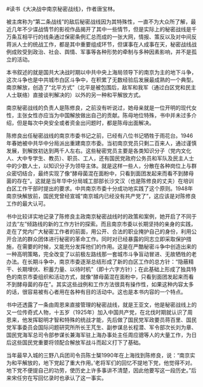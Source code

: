 #读书《大决战中南京秘密战线》，作者唐宝林。

被主席称为“第二条战线”的敌后秘密战线因为其特殊性，一直不为大众所了解，最近几年不少谍战情节的影视作品揭开了其中一些情节，但是实际上的秘密战线是千万条互相平行的线条通过保密条例汇总而成的一张大网，情报、策反以及对中间反蒋派人士的统战工作，都是其中重要组成环节，但谋事在人成事在天，秘密战线战例成败受到政治、社会、舆情、军事等各种形势的牵制与多种因素影响，并不是孤立的活动。

本书叙述的就是国共大决战时期以中共中央上海局领导下的南京为主的地下斗争，这次斗争也是中共城市白区斗争中，在积累了无数经验后发展最成熟的一个典型。南京解放，创造了“北平方式”（北平是被包围后，敌军和我军（通过白区党和民主人士联络）直接谈判解决的）以外的另一种和平解放方式。

南京秘密战线的负责人是陈修良，之前没有听说过，她母亲就是一位开明的现代女性，主张女性亦应当为中国解放做出自己的贡献。陈母地位特殊，书中并未过多介绍，但是每次中央安全或者资金出问题时，都是陈母出面解决。

陈修良出任秘密战线的南京市委书记之前，已经有八位书记牺牲于雨花台。1946年春她被中共华中分局派出重建南京市委。当初南京党员只剩二百来人，通过谨慎发展，到解放初达到两千人左右。这些秘密党员主要是各类知识分子（党内文化人、大中专学生、教员）、职员、工人，还有国民党政府公务员和军队及民主人士中的少数人士，以知识分子为领导主体。就是这样一些人，分散在各种岗位上与群众密切结合，最终实现了像“酵母菌混在面粉中，只看到面团发起来而看不到酵母菌的存在”。这就是当年华中分局城工部部长沙文汉（也是陈修良的丈夫）在培训白区工作干部时提出的要求。中共南京市委十分成功地实践了这个原则。1948年南京快解放前，国民党曾经宣城“南京城内已经没有共产党了”，这应该是对陈修良工作的最大认可。

书中比较详实地记录了陈修良主政南京秘密战线时的政策和案例，她开启了不同于过去“左”倾路线的新的工作方针的探索。而且南京市委以长期坚持的亲身的实践，走在了党内广大秘密工作者的前面，用公开、合法的职业掩护自己的身份，利用公开合法的群众团体进行秘密的革命工作。同时对已经暴露的同志立即采取保护措施，在需要的时候，又能充分发挥他们的作用。这是在严酷秘密斗争中创造出来的一种高明策略，完全改变了以前极左路线那一套城市斗争盲动冒进、无故牺牲的老办法。在长期斗争中，南京市委逐渐总结形成了新的白区工作的总方针：“隐蔽精干、长期埋伏、积蓄力量、以待时机”（即十六字方针）；在此基础上形成了独具特色的南京市委组织和活动方式，就像“酵母菌混在面粉中，只看到面团发起来而看不到酵母菌的存在”。其实这些战例和工作方法很具有操作性，如果这种内容太多的话，很容易被有心者用在各种有目的活动中。这也是本书内容的一个特点。

书中还透露了一条由周恩来直接管理的秘密战线，就是王亚文，他是秘密战线上的又一位传奇式人物，十五岁（1925年）加入中国共产党，在北伐时期就认识了周恩来，他发挥聪明才智和特殊的统战才能，先后做了国民党军政要员蒋百里、国民党军事委员会国际问题研究所所长王芃生、副参谋总长程潜、军令部次长刘为章、国民党海军总司令部参谋长兼海军驻上海办事处主任周应骢等人的大量工作，为日后这些国民党重要将领配合解放军战斗而起义打下了基础。

当年最早入城的三野八兵团司令员陈士榘1990年在上海找到陈修良，说：“南京实为和平解放的，地下党起了重大作用。’老将军们的回忆不提地下党，他觉得不对。地下党不便提自己的功劳，使历史上许多事讲不清楚，因此他要写这一段历史。”后来宋任穷在写回忆录时也承认了这一事实。